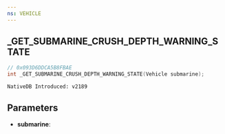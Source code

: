 ```yaml
---
ns: VEHICLE
---
```

## _GET_SUBMARINE_CRUSH_DEPTH_WARNING_STATE

```c
// 0x093D6DDCA5B8FBAE
int _GET_SUBMARINE_CRUSH_DEPTH_WARNING_STATE(Vehicle submarine);
```

```
NativeDB Introduced: v2189
```

## Parameters
* **submarine**:

